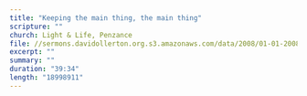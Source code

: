```yaml
---
title: "Keeping the main thing, the main thing"
scripture: ""
church: Light & Life, Penzance
file: //sermons.davidollerton.org.s3.amazonaws.com/data/2008/01-01-2008.mp3
excerpt: ""
summary: ""
duration: "39:34"
length: "18998911"
---
```

